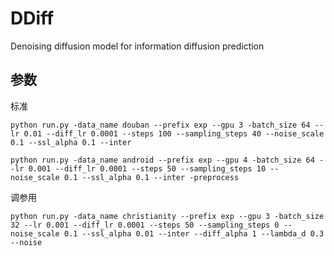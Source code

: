# DDiff
Denoising diffusion model for information diffusion prediction

## 参数
标准
```shell
python run.py -data_name douban --prefix exp --gpu 3 -batch_size 64 --lr 0.01 --diff_lr 0.0001 --steps 100 --sampling_steps 40 --noise_scale 0.1 --ssl_alpha 0.1 --inter

python run.py -data_name android --prefix exp --gpu 4 -batch_size 64 --lr 0.001 --diff_lr 0.0001 --steps 50 --sampling_steps 10 --noise_scale 0.1 --ssl_alpha 0.1 --inter -preprocess
```
调参用


```shell
python run.py -data_name christianity --prefix exp --gpu 3 -batch_size 32 --lr 0.001 --diff_lr 0.0001 --steps 50 --sampling_steps 0 --noise_scale 0.1 --ssl_alpha 0.01 --inter --diff_alpha 1 --lambda_d 0.3 --noise
```

